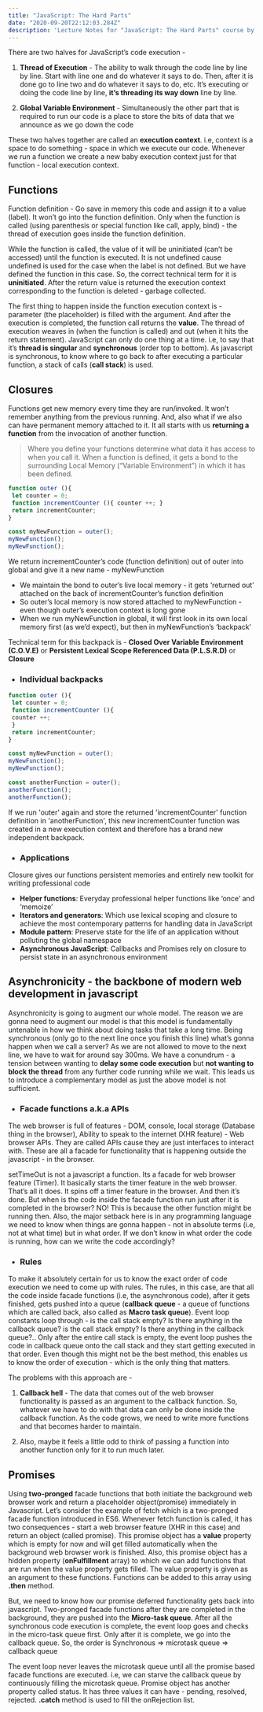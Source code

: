 ```yaml
---
title: "JavaScript: The Hard Parts"
date: "2020-09-20T22:12:03.284Z"
description: 'Lecture Notes for "JavaScript: The Hard Parts" course by Will Sentance'
---
```


There are two halves for JavaScript’s code execution - 
1.  __Thread of Execution__ - The ability to walk through the code line by line by line. Start with line one and do whatever it says to do. Then, after it is done go to line two and do whatever it says to do, etc. It’s executing or doing the code line by line, __it’s threading its way down__ line by line.

2.  __Global Variable Environment__ - Simultaneously the other part that is required to run our code is a place to store the bits of data that we announce as we go down the code
    
These two halves together are called an __execution context__. i.e, context is a space to do something - space in which we execute our code. Whenever we run a function we create a new baby execution context just for that function - local execution context.

## Functions
Function definition - Go save in memory this code and assign it to a value (label). It won’t go into the function definition. Only when the function is called (using parenthesis or special function like call, apply, bind) - the thread of execution goes inside the function definition.

While the function is called, the value of it will be uninitiated (can’t be accessed) until the function is executed. It is not undefined cause undefined is used for the case when the label is not defined. But we have defined the function in this case. So, the correct technical term for it is __uninitiated__. After the return value is returned the execution context corresponding to the function is deleted - garbage collected.

The first thing to happen inside the function execution context is - parameter (the placeholder) is filled with the argument. And after the execution is completed, the function call returns the __value__. The thread of execution weaves in (when the function is called) and out (when it hits the return statement). JavaScript can only do one thing at a time. i.e, to say that it’s __thread is singular__ and __synchronous__ (order top to bottom). As javascript is synchronous, to know where to go back to after executing a particular function, a stack of calls (__call stack__) is used.

## Closures

Functions get new memory every time they are run/invoked. It won’t remember anything from the previous running. And, also what if we also can have permanent memory attached to it. It all starts with us __returning a function__ from the invocation of another function.

> Where you define your functions determine what data it has access to when you call it. When a function is defined, it gets a bond to the surrounding Local Memory (“Variable Environment”) in which it has been defined.

```javascript
function outer (){
 let counter = 0;
 function incrementCounter (){ counter ++; }
 return incrementCounter;
}

const myNewFunction = outer();
myNewFunction();
myNewFunction();
```
We return incrementCounter’s code (function definition) out of outer into
global and give it a new name - myNewFunction
- We maintain the bond to outer’s live local memory - it gets ‘returned out’
attached on the back of incrementCounter’s function definition
- So outer’s local memory is now stored attached to myNewFunction - even
though outer’s execution context is long gone
- When we run myNewFunction in global, it will first look in its own local
memory first (as we’d expect), but then in myNewFunction’s ‘backpack’

Technical term for this backpack is - __Closed Over Variable Environment (C.O.V.E)__ or __Persistent Lexical Scope Referenced Data (P.L.S.R.D)__ or __Closure__ 

- ### Individual backpacks

```javascript
function outer (){
 let counter = 0;
 function incrementCounter (){
 counter ++;
 }
 return incrementCounter;
}

const myNewFunction = outer();
myNewFunction();
myNewFunction();

const anotherFunction = outer();
anotherFunction();
anotherFunction();
```

If we run 'outer' again and store the returned 'incrementCounter' function
definition in 'anotherFunction', this new incrementCounter function was created in a new execution context and therefore has a brand new independent backpack.

- ### Applications
Closure gives our functions persistent memories and entirely new toolkit for writing professional code
- __Helper functions__: Everyday professional helper functions like ‘once’ and ‘memoize’
- __Iterators and generators__: Which use lexical scoping and closure to achieve the most contemporary patterns for handling data in JavaScript
- __Module pattern__: Preserve state for the life of an application without polluting the global namespace
- __Asynchronous JavaScript__: Callbacks and Promises rely on closure to persist state in an asynchronous environment
## Asynchronicity - the backbone of modern web development in javascript
Asynchronicity is going to augment our whole model. The reason we are gonna need to augment our model is that this model is fundamentally untenable in how we think about doing tasks that take a long time. Being synchronous (only go to the next line once you finish this line) what’s gonna happen when we call a server? As we are not allowed to move to the next line, we have to wait for around say 300ms. We have a conundrum - a tension between wanting to __delay some code execution__ but __not wanting to block the thread__ from any further code running while we wait. This leads us to introduce a complementary model as just the above model is not sufficient.

- ### Facade functions a.k.a APIs
The web browser is full of features - DOM, console, local storage (Database thing in the browser), Ability to speak to the internet (XHR feature) - Web browser APIs. They are called APIs cause they are just interfaces to interact with. These are all a facade for functionality that is happening outside the javascript - in the browser.

setTimeOut is not a javascript a function. Its a facade for web browser feature (Timer). It basically starts the timer feature in the web browser. That’s all it does. It spins off a timer feature in the browser. And then it’s done. But when is the code inside the facade function run just after it is completed in the browser? NO! This is because the other function might be running then. Also, the major setback here is in any programming language we need to know when things are gonna happen - not in absolute terms (i.e, not at what time) but in what order. If we don’t know in what order the code is running, how can we write the code accordingly?
- ### Rules 
To make it absolutely certain for us to know the exact order of code execution we need to come up with rules. The rules, in this case, are that all the code inside facade functions (i.e, the asynchronous code), after it gets finished, gets pushed into a queue (__callback queue__ - a queue of functions which are called back, also called as __Macro task queue__). Event loop constants loop through - is the call stack empty? Is there anything in the callback queue? is the call stack empty? Is there anything in the callback queue?.. Only after the entire call stack is empty, the event loop pushes the code in callback queue onto the call stack and they start getting executed in that order. Even though this might not be the best method, this enables us to know the order of execution - which is the only thing that matters.

The problems with this approach are -

1.  __Callback hell__ - The data that comes out of the web browser functionality is passed as an argument to the callback function. So, whatever we have to do with that data can only be done inside the callback function. As the code grows, we need to write more functions and that becomes harder to maintain.
    
2.  Also, maybe it feels a little odd to think of passing a function into another function only for it to run much later.

## Promises
Using __two-pronged__ facade functions that both initiate the background web browser work and return a placeholder object(promise) immediately in Javascript. Let’s consider the example of fetch which is a two-pronged facade function introduced in ES6. Whenever fetch function is called, it has two consequences - start a web browser feature (XHR in this case) and return an object (called promise). This promise object has a __value__ property which is empty for now and will get filled automatically when the background web browser work is finished. Also, this promise object has a hidden property (__onFulfillment__ array) to which we can add functions that are run when the value property gets filled. The value property is given as an argument to these functions. Functions can be added to this array using __.then__ method.

But, we need to know how our promise deferred functionality gets back into javascript. Two-pronged facade functions after they are completed in the background, they are pushed into  the __Micro-task queue__. After all the synchronous code execution is complete, the event loop goes and checks in the micro-task queue first. Only after it is complete, we go into the callback queue. So, the order is Synchronous => microtask queue => callback queue

The event loop never leaves the microtask queue until all the promise based facade functions are executed. i.e, we can starve the callback queue by continuously filling the microtask queue. Promise object has another property called status. It has three values it can have - pending, resolved, rejected. __.catch__ method is used to fill the onRejection list.